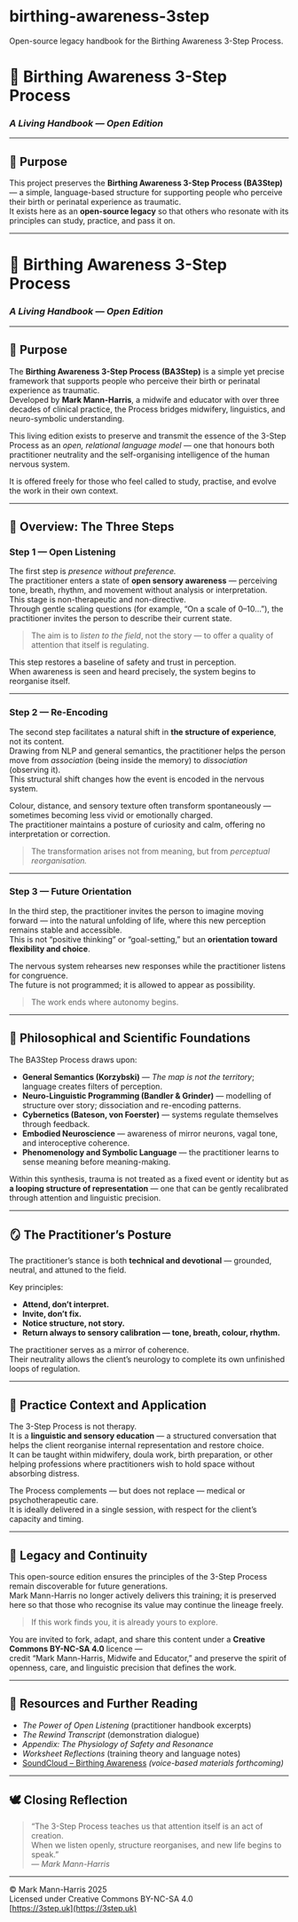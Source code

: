 
# birthing-awareness-3step
Open-source legacy handbook for the Birthing Awareness 3-Step Process.
# 🌾 Birthing Awareness 3-Step Process  
### *A Living Handbook — Open Edition*

---

## 🧭 Purpose
This project preserves the **Birthing Awareness 3-Step Process (BA3Step)** — a simple, language-based structure for supporting people who perceive their birth or perinatal experience as traumatic.  
It exists here as an **open-source legacy** so that others who resonate with its principles can study, practice, and pass it on.

---

# 🌾 Birthing Awareness 3-Step Process  
### *A Living Handbook — Open Edition*

---

## 🧭 Purpose
The **Birthing Awareness 3-Step Process (BA3Step)** is a simple yet precise framework that supports people who perceive their birth or perinatal experience as traumatic.  
Developed by **Mark Mann-Harris**, a midwife and educator with over three decades of clinical practice, the Process bridges midwifery, linguistics, and neuro-symbolic understanding.

This living edition exists to preserve and transmit the essence of the 3-Step Process as an *open, relational language model* — one that honours both practitioner neutrality and the self-organising intelligence of the human nervous system.

It is offered freely for those who feel called to study, practise, and evolve the work in their own context.

---

## 🌿 Overview: The Three Steps

### **Step 1 — Open Listening**
The first step is *presence without preference.*  
The practitioner enters a state of **open sensory awareness** — perceiving tone, breath, rhythm, and movement without analysis or interpretation.  
This stage is non-therapeutic and non-directive.  
Through gentle scaling questions (for example, “On a scale of 0–10…”), the practitioner invites the person to describe their current state.

> The aim is to *listen to the field*, not the story — to offer a quality of attention that itself is regulating.

This step restores a baseline of safety and trust in perception.  
When awareness is seen and heard precisely, the system begins to reorganise itself.

---

### **Step 2 — Re-Encoding**
The second step facilitates a natural shift in **the structure of experience**, not its content.  
Drawing from NLP and general semantics, the practitioner helps the person move from *association* (being inside the memory) to *dissociation* (observing it).  
This structural shift changes how the event is encoded in the nervous system.

Colour, distance, and sensory texture often transform spontaneously — sometimes becoming less vivid or emotionally charged.  
The practitioner maintains a posture of curiosity and calm, offering no interpretation or correction.

> The transformation arises not from meaning, but from *perceptual reorganisation.*

---

### **Step 3 — Future Orientation**
In the third step, the practitioner invites the person to imagine moving forward — into the natural unfolding of life, where this new perception remains stable and accessible.  
This is not “positive thinking” or “goal-setting,” but an **orientation toward flexibility and choice**.

The nervous system rehearses new responses while the practitioner listens for congruence.  
The future is not programmed; it is allowed to appear as possibility.

> The work ends where autonomy begins.

---

## 🧩 Philosophical and Scientific Foundations

The BA3Step Process draws upon:
- **General Semantics (Korzybski)** — *The map is not the territory*; language creates filters of perception.  
- **Neuro-Linguistic Programming (Bandler & Grinder)** — modelling of structure over story; dissociation and re-encoding patterns.  
- **Cybernetics (Bateson, von Foerster)** — systems regulate themselves through feedback.  
- **Embodied Neuroscience** — awareness of mirror neurons, vagal tone, and interoceptive coherence.  
- **Phenomenology and Symbolic Language** — the practitioner learns to sense meaning before meaning-making.

Within this synthesis, trauma is not treated as a fixed event or identity but as **a looping structure of representation** — one that can be gently recalibrated through attention and linguistic precision.

---

## 🪞 The Practitioner’s Posture

The practitioner’s stance is both **technical and devotional** — grounded, neutral, and attuned to the field.  

Key principles:
- **Attend, don’t interpret.**  
- **Invite, don’t fix.**  
- **Notice structure, not story.**  
- **Return always to sensory calibration — tone, breath, colour, rhythm.**

The practitioner serves as a mirror of coherence.  
Their neutrality allows the client’s neurology to complete its own unfinished loops of regulation.

---

## 💠 Practice Context and Application

The 3-Step Process is not therapy.  
It is a **linguistic and sensory education** — a structured conversation that helps the client reorganise internal representation and restore choice.  
It can be taught within midwifery, doula work, birth preparation, or other helping professions where practitioners wish to hold space without absorbing distress.

The Process complements — but does not replace — medical or psychotherapeutic care.  
It is ideally delivered in a single session, with respect for the client’s capacity and timing.

---

## 🔮 Legacy and Continuity

This open-source edition ensures the principles of the 3-Step Process remain discoverable for future generations.  
Mark Mann-Harris no longer actively delivers this training; it is preserved here so that those who recognise its value may continue the lineage freely.

> If this work finds you, it is already yours to explore.

You are invited to fork, adapt, and share this content under a **Creative Commons BY-NC-SA 4.0** licence —  
credit “Mark Mann-Harris, Midwife and Educator,” and preserve the spirit of openness, care, and linguistic precision that defines the work.

---

## 🔗 Resources and Further Reading
- *The Power of Open Listening* (practitioner handbook excerpts)  
- *The Rewind Transcript* (demonstration dialogue)  
- *Appendix: The Physiology of Safety and Resonance*  
- *Worksheet Reflections* (training theory and language notes)  
- [SoundCloud – Birthing Awareness](#) *(voice-based materials forthcoming)*  

---

## 🕊️ Closing Reflection
> “The 3-Step Process teaches us that attention itself is an act of creation.  
>  When we listen openly, structure reorganises, and new life begins to speak.”  
> — *Mark Mann-Harris*

---

© Mark Mann-Harris 2025  
Licensed under Creative Commons BY-NC-SA 4.0  
[https://3step.uk](https://3step.uk)



